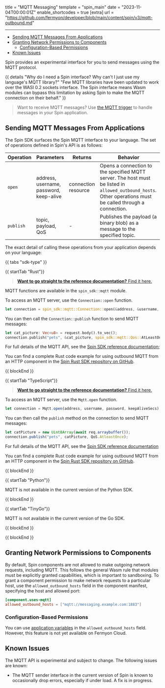 title = "MQTT Messaging"
template = "spin_main"
date = "2023-11-04T00:00:01Z"
enable_shortcodes = true
[extra]
url = "https://github.com/fermyon/developer/blob/main/content/spin/v3/mqtt-outbound.md"

---
- [Sending MQTT Messages From Applications](#sending-mqtt-messages-from-applications)
- [Granting Network Permissions to Components](#granting-network-permissions-to-components)
  - [Configuration-Based Permissions](#configuration-based-permissions)
- [Known Issues](#known-issues)

Spin provides an experimental interface for you to send messages using the MQTT protocol.

{{ details "Why do I need a Spin interface? Why can't I just use my language's MQTT library?" "Few MQTT libraries have been updated to work over the WASI 0.2 sockets interface. The Spin interface means Wasm modules can bypass this limitation by asking Spin to make the MQTT connection on their behalf." }}

> Want to receive MQTT messages?  Use [the MQTT trigger](https://github.com/spinkube/spin-trigger-mqtt) to handle messages in your Spin application.

## Sending MQTT Messages From Applications

The Spin SDK surfaces the Spin MQTT interface to your language. The set of operations defined in Spin's API is as follows:

| Operation    | Parameters          | Returns | Behavior |
|--------------|---------------------|---------|----------|
| `open`       | address, username, password, keep-alive | connection resource | Opens a connection to the specified MQTT server. The host must be listed in `allowed_outbound_hosts`. Other operations must be called through a connection. |
| `publish`    | topic, payload, QoS | -       | Publishes the payload (a binary blob) as a message to the specified topic. |

The exact detail of calling these operations from your application depends on your language:

{{ tabs "sdk-type" }}

{{ startTab "Rust"}}

> [**Want to go straight to the reference documentation?**  Find it here.](https://docs.rs/spin-sdk/latest/spin_sdk/mqtt/index.html)

MQTT functions are available in the `spin_sdk::mqtt` module.

To access an MQTT server, use the `Connection::open` function.

```rust
let connection = spin_sdk::mqtt::Connection::open(&address, &username, &password, keep_alive_secs)?;
```

You can then call the `Connection::publish` function to send MQTT messages:

```rust
let cat_picture: Vec<u8> = request.body().to_vec();
connection.publish("pets", &cat_picture, spin_sdk::mqtt::Qos::AtLeastOnce)?;
```

For full details of the MQTT API, see the [Spin SDK reference documentation](https://docs.rs/spin-sdk/latest/spin_sdk/mqtt/index.html);

You can find a complete Rust code example for using outbound MQTT from an HTTP component in the [Spin Rust SDK repository on GitHub](https://github.com/spinframework/spin-rust-sdk/tree/main/examples/mqtt-outbound).

{{ blockEnd }}

{{ startTab "TypeScript"}}

> [**Want to go straight to the reference documentation?**  Find it here.](https://spinframework.github.io/spin-js-sdk/stable/modules/Mqtt.html)

To access an MQTT server, use the `Mqtt.open` function.

```ts
let connection = Mqtt.open(address, username, password, keepAliveSecs);
```

You can then call the `publish` method on the connection to send MQTT messages:

```ts
let catPicture = new Uint8Array(await req.arraybuffer());
connection.publish("pets", catPicture, QoS.AtleastOnce);
```

For full details of the MQTT API, see the [Spin SDK reference documentation](https://spinframework.github.io/spin-js-sdk/stable/modules/Mqtt.html)

You can find a complete Rust code example for using outbound MQTT from an HTTP component in the [Spin Rust SDK repository on GitHub](https://github.com/spinframework/spin-js-sdk/tree/main/examples/spin-host-apis/spin-mqtt).

{{ blockEnd }}

{{ startTab "Python"}}

MQTT is not available in the current version of the Python SDK.

{{ blockEnd }}

{{ startTab "TinyGo"}}

MQTT is not available in the current version of the Go SDK.

{{ blockEnd }}

{{ blockEnd }}

## Granting Network Permissions to Components

By default, Spin components are not allowed to make outgoing network requests, including MQTT. This follows the general Wasm rule that modules must be explicitly granted capabilities, which is important to sandboxing. To grant a component permission to make network requests to a particular host, use the `allowed_outbound_hosts` field in the component manifest, specifying the host and allowed port:

```toml
[component.uses-mqtt]
allowed_outbound_hosts = ["mqtt://messaging.example.com:1883"]
```

### Configuration-Based Permissions

You can use [application variables](./variables.md#adding-variables-to-your-applications) in the `allowed_outbound_hosts` field. However, this feature is not yet available on Fermyon Cloud.

## Known Issues

The MQTT API is experimental and subject to change.  The following issues are known:

* The MQTT sender interface in the current version of Spin is known to occasionally drop errors, especially if under load. A fix is in progress.
